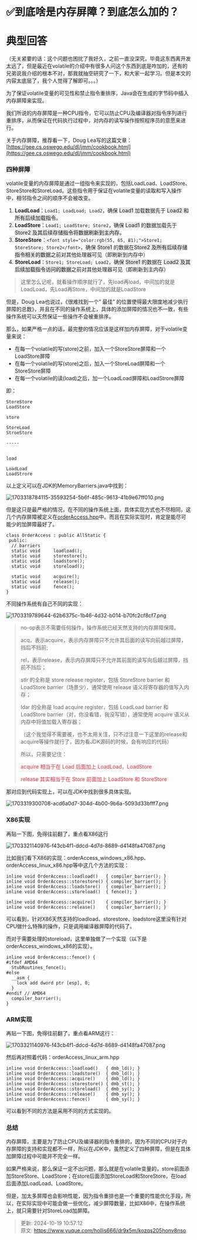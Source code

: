 # ✅到底啥是内存屏障？到底怎么加的？

# 典型回答


（无关紧要的话：这个问题也困扰了我好久，之前一直没深究，毕竟这东西离开发太远了，但是最近在volatile的介绍中有很多人问这个东西到底是咋加的，还有的兄弟说我介绍的根本不对，那我就抽空研究了一下，和大家一起学习。但是本文的内容太底层了，我个人觉得了解即可。。。）



为了保证volatile变量的可见性和禁止指令重排序，Java会在生成的字节码中插入内存屏障来实现。



我们所说的内存屏障是一种CPU指令，它可以防止CPU及编译器对指令序列进行重排序，从而保证在代码执行过程中，对内存的读写操作按照程序员的意愿来进行。



关于内存屏障，推荐看一下，Doug Lea写的这篇文章：[https://gee.cs.oswego.edu/dl/jmm/cookbook.html](https://gee.cs.oswego.edu/dl/jmm/cookbook.html)



### 四种屏障


volatile变量的内存屏障是通过一组指令来实现的，包括LoadLoad、LoadStore、StoreStore和StoreLoad。这些指令用于保证在volatile变量的读取和写入操作中，相邻指令之间的顺序不会被改变。



1. **LoadLoad**：`Load1; LoadLoad; Load2`，确保 <font style="background-color:#E7E9E8;">Load1</font> 加载数据先于 <font style="background-color:#E7E9E8;">Load2 和所有后续加载指令</font>。
2. **LoadStore**：`Load1; LoadStore; Store2`，确保 <font style="background-color:#E7E9E8;">Load1</font> 的数据加载先于 <font style="background-color:#E7E9E8;">Store2 及其后续存储指令将数据刷新到主内存</font>。
3. **StoreStore**：`<font style="color:rgb(55, 65, 81);">Store1; StoreStore; Store2</font>`，确保 <font style="background-color:#E7E9E8;">Store1</font> 的数据在<font style="background-color:#E7E9E8;">Store2 及所有后续存储指令相关的数据</font>之前对其他处理器可见（即刷新到内存中）
4. **StoreLoad**：`Store1; StoreLoad; Load2`，确保 <font style="background-color:#E7E9E8;">Store1</font> 的数据在 <font style="background-color:#E7E9E8;">Load2 及其后续加载指令访问的数据</font>之前对其他处理器可见（即刷新到主内存）



> 这里怎么记呢，就看操作顺序就行了，先load再load，中间加的就是LoadLoad，先Load再Store，中间加的就是LoadStore
>



但是，Doug Lea也说过，《很难找到一个” 最佳” 的位置使得最大限度地减少执行屏障的总数》，并且在不同的操作系统上，具体的添加屏障的情况也不一致，有些操作系统可以天然保证一些操作不会被重排序。



那么，如果严格一点的话，最完整的情况应该是这样加内存屏障，对于volatile变量来说：



+ 在每一个volatile的写(store)之前，加入一个StoreStore屏障和一个LoadStore屏障
+ 在每一个volatile的写(store)之后，加入一个StoreLoad屏障和一个StoreStore屏障
+ 在每一个volatile的读(load)之后，加一个LoadLoad屏障和LoadStrore屏障



即：



```plain
StoreStore
LoadStore

store

StoreLoad
StroeStore

-----


load

LoadLoad
LoadStrore
```

<font style="color:rgb(255, 0, 0);background-color:rgb(255, 255, 238);"></font>

以上定义可以在JDK的MemoryBarriers.java中找到：



![1703318784115-35593254-5b6f-485c-9613-41b9e67ff010.png](./img/68tjx-Sy49J2X9Jt/1703318784115-35593254-5b6f-485c-9613-41b9e67ff010-652744.png)



但是这只是最严格的情况，在不同的操作系统上面，具体实现方式也不尽相同，这几个内存屏障被定义在[orderAccess.hpp](https://github.com/openjdk/jdk/blob/28c82bf18d85be00bea45daf81c6a9d665ac676f/src/hotspot/share/runtime/orderAccess.hpp)中。而且在实际实现时，肯定是能尽可能少的加屏障最好了。



```plain
class OrderAccess : public AllStatic {
 public:
  // barriers
  static void     loadload();
  static void     storestore();
  static void     loadstore();
  static void     storeload();

  static void     acquire();
  static void     release();
  static void     fence();
}
```



不同操作系统有自己不同的实现：



![1703319789644-62b6375c-1b46-4d32-b014-b70fc2cf8cf7.png](./img/68tjx-Sy49J2X9Jt/1703319789644-62b6375c-1b46-4d32-b014-b70fc2cf8cf7-266541.png)





> no-op表示不需要任何操作，操作系统已经天然支持的内存屏障保障。
>
> acq，表示acquire，表示内存屏障只不允许其后面的读写向前越过屏障，挡后不挡前;
>
> rel，表示release，表示内存屏障只不允许其前面的读写向后越过屏障，挡前不挡后；
>
> stlr 的全称是 store release register，包括 StoreStore barrier 和 LoadStore barrier（场景少），通常使用 release 语义将寄存器的值写入内存；
>
> ldar 的全称是 load acquire register，包括 LoadLoad barrier 和 LoadStore barrier（对，你没看错，我没写错），通常使用 acquire 语义从内存中将值加载入寄存器；
>
> 
>
> （这个我觉得不需要被，也不太用关注，只不过注意一下这里的release和acquire等操作就行了，因为看JDK源码的时候，会有响应的代码）
>
> 所以，只需要记住：
>
> 
>
> <font style="color:#DF2A3F;">acquire 相当于在 Load 后面加上 LoadLoad，LoadStore </font>
>
> <font style="color:#DF2A3F;">release 其实相当于在 Store 前面加上 LoadStore 和 StoreStore</font>
>



那对应到代码实现上，可以在JDK中找到很多具体实现。

![1703319300708-acd6a0d7-304d-4b00-9b6a-5093d33bfff7.png](./img/68tjx-Sy49J2X9Jt/1703319300708-acd6a0d7-304d-4b00-9b6a-5093d33bfff7-862416.png)

### X86实现


再贴一下图，免得往前翻了，重点看X86这行

![1703321140976-f43cb4f1-ddcd-4d7d-8689-d4148fa47087.png](./img/68tjx-Sy49J2X9Jt/1703321140976-f43cb4f1-ddcd-4d7d-8689-d4148fa47087-939385.png)



比如我们看下X86的实现：orderAccess_windows_x86.hpp、orderAccess_linux_x86.hpp等中这几个方法的实现：



```plain
inline void OrderAccess::loadload()   { compiler_barrier(); }
inline void OrderAccess::storestore() { compiler_barrier(); }
inline void OrderAccess::loadstore()  { compiler_barrier(); }
inline void OrderAccess::storeload()  { fence(); }

inline void OrderAccess::acquire()    { compiler_barrier(); }
inline void OrderAccess::release()    { compiler_barrier(); }
```



可以看到，针对X86天然支持的loadload、storestore、loadstore这里没有针对CPU做什么特殊的操作，只是调用编译器屏障的代码了。



而对于需要处理的storeload，这里单独做了一个实现（以下是orderAccess_windows_x86的实现）。



```plain
inline void OrderAccess::fence() {
#ifdef AMD64
  StubRoutines_fence();
#else
  __asm {
    lock add dword ptr [esp], 0;
  }
#endif // AMD64
  compiler_barrier();
}
```



### ARM实现


再贴一下图，免得往前翻了，重点看ARM这行：

![1703321140976-f43cb4f1-ddcd-4d7d-8689-d4148fa47087.png](./img/68tjx-Sy49J2X9Jt/1703321140976-f43cb4f1-ddcd-4d7d-8689-d4148fa47087-939385.png)





然后再对照着代码：orderAccess_linux_arm.hpp



```plain
inline void OrderAccess::loadload()   { dmb_ld(); }
inline void OrderAccess::loadstore()  { dmb_ld(); }
inline void OrderAccess::acquire()    { dmb_ld(); }
inline void OrderAccess::storestore() { dmb_st(); }
inline void OrderAccess::storeload()  { dmb_sy(); }
inline void OrderAccess::release()    { dmb_sy(); }
inline void OrderAccess::fence()      { dmb_sy(); }
```



可以看到不同的方法是采用不同的方式实现的。



### 总结


内存屏障，主要是为了防止CPU及编译器的指令重排的，因为不同的CPU对于内存屏障的支持和实现都不一样，所以在JDK中，虽然定义了四种屏障，但是在具体加屏障过程中可能并不完全一样。



如果严格来说，那么保证一定不出问题，那么就是在volatile变量的，store前面添加StoreStore、LoadStore；在store后面添加StoreLoad和StoreStore，在load后面添加LoadLoad、LoadStore。



但是，加太多屏障也会影响性能，因为指令重排也是一个重要的性能优化手段，所以，在实际实现中可能会做一些优化，减少屏障数量，比如X86中，在操作系统上，就只需要针对StoreLoad加屏障。





> 更新: 2024-10-19 10:57:12  
> 原文: <https://www.yuque.com/hollis666/dr9x5m/kozqs205honv8nso>